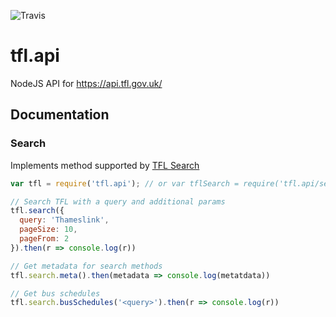 ![Travis](https://travis-ci.org/easyCZ/tfl.api.svg)

# tfl.api
NodeJS API for https://api.tfl.gov.uk/



## Documentation

### Search
Implements method supported by [TFL Search](https://api.tfl.gov.uk/#Search)

```javascript
var tfl = require('tfl.api'); // or var tflSearch = require('tfl.api/search');

// Search TFL with a query and additional params
tfl.search({
  query: 'Thameslink',
  pageSize: 10,
  pageFrom: 2
}).then(r => console.log(r))

// Get metadata for search methods
tfl.search.meta().then(metadata => console.log(metatdata))

// Get bus schedules
tfl.search.busSchedules('<query>').then(r => console.log(r))

```
